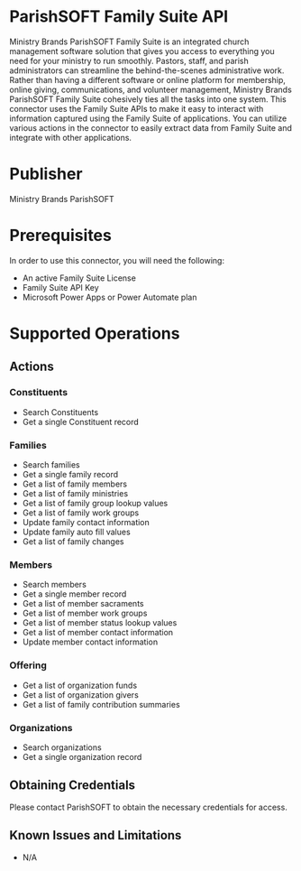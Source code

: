 # ParishSOFT Family Suite API
Ministry Brands ParishSOFT Family Suite is an integrated church management software solution that gives you access to everything you need for your ministry to run smoothly. Pastors, staff, and parish administrators can streamline the behind-the-scenes administrative work. Rather than having a different software or online platform for membership, online giving, communications, and volunteer management, Ministry Brands ParishSOFT Family Suite cohesively ties all the tasks into one system. This connector uses the Family Suite APIs to make it easy to interact with information captured using the Family Suite of applications. You can utilize various actions in the connector to easily extract data from Family Suite and integrate with other applications.

# Publisher
Ministry Brands ParishSOFT

# Prerequisites
In order to use this connector, you will need the following:

- An active Family Suite License
- Family Suite API Key
- Microsoft Power Apps or Power Automate plan

# Supported Operations

## Actions
### Constituents
- Search Constituents
- Get a single Constituent record

### Families
- Search families
- Get a single family record
- Get a list of family members
- Get a list of family ministries
- Get a list of family group lookup values
- Get a list of family work groups
- Update family contact information
- Update family auto fill values
- Get a list of family changes

### Members
- Search members
- Get a single member record
- Get a list of member sacraments
- Get a list of member work groups
- Get a list of member status lookup values
- Get a list of member contact information
- Update member contact information

### Offering
- Get a list of organization funds
- Get a list of organization givers
- Get a list of family contribution summaries

### Organizations
- Search organizations
- Get a single organization record

## Obtaining Credentials
Please contact ParishSOFT to obtain the necessary credentials for access.

## Known Issues and Limitations
- N/A
